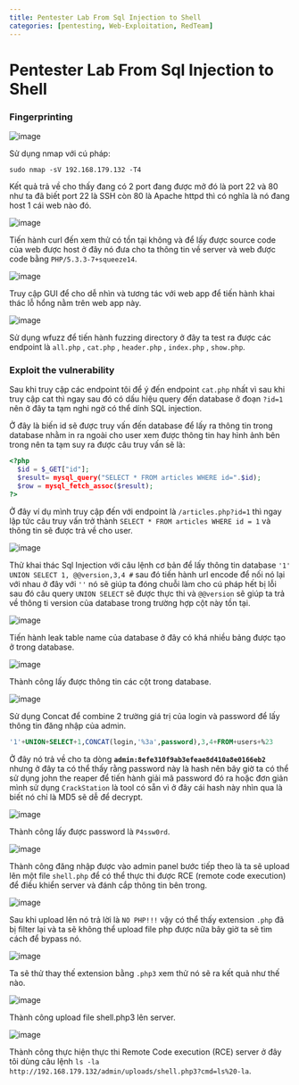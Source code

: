 ```yaml
---
title: Pentester Lab From Sql Injection to Shell
categories: [pentesting, Web-Exploitation, RedTeam]
---
```


# Pentester Lab From Sql Injection to Shell

### Fingerprinting

![image](https://hackmd.io/_uploads/SyqcWYLTeg.png)

Sử dụng nmap với cú pháp:

```shell
sudo nmap -sV 192.168.179.132 -T4
```

Kết quả trả về cho thấy đang có 2 port đang được mở đó là port 22 và 80 như ta đã biết port 22 là SSH còn 80 là Apache httpd thì có nghĩa là nó đang host 1 cái web nào đó.

![image](https://hackmd.io/_uploads/HkB2GtUaee.png)

Tiến hành curl đến xem thử có tồn tại không và để lấy được source code của web được host ở đây nó đưa cho ta thông tin về server và web được code bằng `PHP/5.3.3-7+squeeze14`.

![image](https://hackmd.io/_uploads/SJAzXKIpxg.png)

Truy cập GUI để cho dễ nhìn và tương tác với web app để tiến hành khai thác lỗ hổng nằm trên web app này.

![image](https://hackmd.io/_uploads/Hk9TdtLaxx.png)

Sử dụng wfuzz để tiến hành fuzzing directory ở đây ta test ra được các endpoint là `all.php` , `cat.php` , `header.php` , `index.php` , `show.php`.

### Exploit the vulnerability

Sau khi truy cập các endpoint tôi để ý đến endpoint `cat.php` nhất vì sau khi truy cập cat thì ngay sau đó có dấu hiệu query đến database ở đoạn `?id=1` nên ở đây ta tạm nghi ngờ có thể dính SQL injection.

Ở đây là biến id sẽ được truy vấn đến database để lấy ra thông tin trong database nhằm in ra ngoài cho user xem được thông tin hay hình ảnh bên trong nên ta tạm suy ra được câu truy vấn sẽ là:

```php 
<?php
  $id = $_GET["id"];
  $result= mysql_query("SELECT * FROM articles WHERE id=".$id);
  $row = mysql_fetch_assoc($result);
?>
```

Ở đây ví dụ mình truy cập đến với endpoint là `/articles.php?id=1` thì ngay lập tức câu truy vấn trở thành `SELECT * FROM articles WHERE id = 1` và thông tin sẽ được trả về cho user.

![image](https://hackmd.io/_uploads/S182AFITgx.png)

Thử khai thác Sql Injection với câu lệnh cơ bản để lấy thông tin database `'1' UNION SELECT 1, @@version,3,4 #` sau đó tiến hành url encode để nối nó lại với nhau ở đây với `''` nó sẽ giúp ta đóng chuỗi làm cho cú pháp hết bị lỗi sau đó câu query `UNION SELECT` sẽ được thực thi và `@@version` sẽ giúp ta trả về thông ti version của database trong trường hợp cột này tồn tại.

![image](https://hackmd.io/_uploads/H1fklc8pll.png)

Tiến hành leak table name của database ở đây có khá nhiều bảng được tạo ở trong database.

![image](https://hackmd.io/_uploads/HkoOx5Uplg.png)

Thành công lấy được thông tin các cột trong database.

![image](https://hackmd.io/_uploads/Sy24fcITle.png)

Sử dụng Concat để combine 2 trường giá trị của login và password để lấy thông tin đăng nhập của admin.

```sql 
'1'+UNION+SELECT+1,CONCAT(login,'%3a',password),3,4+FROM+users+%23 
```

Ở đây nó trả về cho ta dòng **`admin:8efe310f9ab3efeae8d410a8e0166eb2`** nhưng ở đây ta có thể thấy rằng password này là hash nên bây giờ ta có thể sử dụng john the reaper để tiến hành giải mã password đó ra hoặc đơn giản mình sử dụng `CrackStation` là tool có sẵn vì ở đây cái hash này nhìn qua là biết nó chỉ là MD5 sẽ dễ để decrypt.

![image](https://hackmd.io/_uploads/Skmnm9L6gg.png)

Thành công lấy được password là `P4ssw0rd`.

![image](https://hackmd.io/_uploads/SkoxNc8Txx.png)

Thành công đăng nhập được vào admin panel bước tiếp theo là ta sẽ upload lên một file `shell.php` để có thể thực thi được RCE (remote code execution) để điều khiển server và đánh cắp thông tin bên trong.

![image](https://hackmd.io/_uploads/S1Tyu98Tle.png)

Sau khi upload lên nó trả lời là `NO PHP!!!` vậy có thể thấy extension `.php` đã bị filter lại và ta sẽ không thể upload file php được nữa bây giờ ta sẽ tìm cách để bypass nó.

![image](https://hackmd.io/_uploads/ByKes2Uplx.png)

Ta sẽ thử thay thế extension bằng `.php3` xem thử nó sẽ ra kết quả như thế nào.

![image](https://hackmd.io/_uploads/HJB4sh86le.png)

Thành công upload file shell.php3 lên server.

![image](https://hackmd.io/_uploads/S1hDj28pll.png)

Thành công thực hiện thực thi Remote Code execution (RCE) server ở đây tôi dùng câu lệnh `ls -la` `http://192.168.179.132/admin/uploads/shell.php3?cmd=ls%20-la`.





